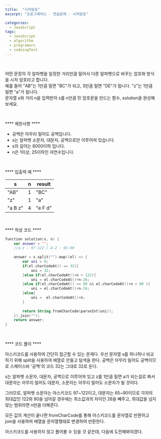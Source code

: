 ```yaml
---
title:  "시저암호"
excerpt: "프로그래머스 - 연습문제 - 시저암호"

categories:
  - JavaScript
tags: 
  - JavaScript
  - algorithm 
  - programers
  - codeingTest
---
```


<br/>

어떤 문장의 각 알파벳을 일정한 거리만큼 밀어서 다른 알파벳으로 바꾸는 
암호화 방식을 시저 암호라고 합니다.<br/> 
예를 들어 "AB"는 1만큼 밀면 "BC"가 되고, 3만큼 밀면 "DE"가 됩니다. 
"z"는 1만큼 밀면 "a"가 됩니다.<br/>
문자열 s와 거리 n을 입력받아 s를 n만큼 민 암호문을 만드는 함수, solution을 완성해 보세요.

<br/>

**** 제한사항 ****

 - 공백은 아무리 밀어도 공백입니다.
 - s는 알파벳 소문자, 대문자, 공백으로만 이루어져 있습니다.
 - s의 길이는 8000이하 입니다.
 - n은 1이상, 25이하인 자연수입니다.

<br/>

**** 입출력 예 ****

|s|n|result|
|-|-|------|
|"AB"|1|"BC"|
|"z"|1|"a"|
|"a B z"|4|"e F d"|


<br/>

**** 작성 코드 ****

```kotlin
function solution(s, n) {
    var answer = '';
    //a-z : 97-122 / A-Z : 65-90
    
    answer = s.split("").map((el) => {
        var uni = 0;
        if(el.charCodeAt() == 32){
            uni = 32;
        }else if(el.charCodeAt()+n > 122){
            uni = el.charCodeAt()+n-26;
        }else if(el.charCodeAt() <= 90 && el.charCodeAt()+n > 90 ){
            uni = el.charCodeAt()+n-26;
        }else{
            uni =  el.charCodeAt()+n;
        }
        
        return String.fromCharCode(parseInt(uni));
    }).join("");
    return answer;
}
```


<br/>

**** 코드 풀이 ****

아스키코드를 사용하여 간단히 접근할 수 있는 문제다.
우선 문자열 s를 하나하나 비교하기 위해 split을 사용하여 배열로 만들고 탐색을 한다.
공백은 아무리 밀어도 공백이므로 스페이스바 '공백'의 코드 32는 그대로 32로 둔다.

s는 알파벳 소문자, 대문자, 공백으로 이루어져 있고 z를 1만큼 밀면 a가 되는걸로 봐서
대문자는 아무리 밀어도 대문자, 소문자는 아무리 밀어도 소문자가 될 것이다.

그러므로, 알파벳 소문자는 아스키코드 97~122이고, 대문자는 65~90이므로 각자의 최대값인 122와 90을
넘어갈 경우에는 최소값과의 차이인 26을 빼주고, 최대값을 넘지 않는 범위라면 n만큼 더해준다.

모든 값의 계산이 끝나면 fromCharCode를 통해 아스키코드를 문자열로 반환하고 join을 사용하여
배열을 문자열형태로 변경하여 반환한다.

아스키코드를 사용하지 않고 풀어볼 수 있을 것 같은데, 다음에 도전해봐야겠다.
